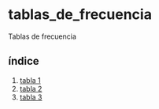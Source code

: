 # tablas_de_frecuencia
Tablas de frecuencia
 ## índice
1. [tabla 1](https://github.com/ErickMocte/tablas_de_frecuencia/blob/Erik_tabla_de_datos_cuantitativos_discretos/Erik_tabla_de_datos_cuantitativos_discretos.ipynb)
2. [tabla 2](https://github.com/ErickMocte/tablas_de_frecuencia/blob/Miguel_tabla_de_datos_continuos/tabla_de_datos_continuos.ipynb)
2. [tabla 3](https://github.com/ErickMocte/tablas_de_frecuencia/blob/Adolfo_tabla_de_datos_cualitativos/Adolfo_tabla_de_datos_cualitativos.ipynb)